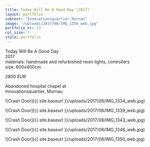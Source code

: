 ```yaml
---
title: Today Will Be A Good Day (2017)
layout: portfolio
subtext: "Innovationsquartier Murnau"
image: "/uploads/2017/08/IMG_1350_web.jpg"
portfolio_nr: 13
col_size: 7
style: portfolio
---
```

Today Will Be A Good Day  
2017  
materials: handmade and refurbished neon lights, controllers  
size: 600x400cm

2800 EUR

Abandoned hospital chapel at  
Innovationsquartier, Murnau

![Crash Door]({{ site.baseurl }}/uploads/2017/08/IMG_1334_web.jpg)

![Crash Door]({{ site.baseurl }}/uploads/2017/08/IMG_1339_web.jpg)

![Crash Door]({{ site.baseurl }}/uploads/2017/08/IMG_1343_web.jpg)

![Crash Door]({{ site.baseurl }}/uploads/2017/08/IMG_1346_web.jpg)

![Crash Door]({{ site.baseurl }}/uploads/2017/08/IMG_1350_web.jpg)